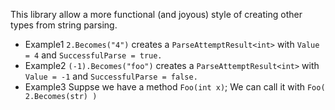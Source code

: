 This library allow a more functional (and joyous) style of creating other types from string parsing.

* Example1 `2.Becomes("4")` creates a `ParseAttemptResult<int>` with `Value = 4` and `SuccessfulParse = true.`
* Example2 `(-1).Becomes("foo")` creates a `ParseAttemptResult<int>` with `Value = -1` and `SuccessfulParse = false.`
* Example3 Suppse we have a method `Foo(int x)`; We can call it with `Foo( 2.Becomes(str) )`